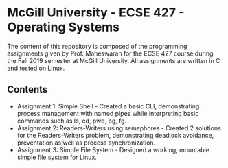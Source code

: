 # McGill University - ECSE 427 - Operating Systems

The content of this repository is composed of the programming assignments given by Prof. Maheswaran for the ECSE 427 course during the Fall 2019 semester at McGill University. All assignments are written in C and tested on Linux.

## Contents

- Assignment 1: Simple Shell - Created a basic CLI, demonstrating process management with named pipes while interpreting basic commands such as ls, cd, pwd, bg, fg.
- Assignment 2: Readers-Writers using semaphores - Created 2 solutions for the Readers-Writers problem, demonstrating deadlock avoidance, preventation as well as process synchronization. 
- Assignment 3: Simple File System - Designed a working, mountable simple file system for Linux.
